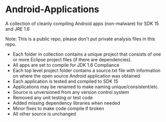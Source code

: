 Android-Applications
====================
A collection of cleanly compiling Android apps (non-malware) for SDK 15 and JRE 1.6

Note: This is a public repo, please don't put private analysis files in this repo.

- Each folder in collection contains a unique project that consists of one or more Eclipse project files (if there are dependencies).
- All apps are set to compile for JDK 1.6 Compliance
- Each top level project folder contains a source.txt file with information on where the open source Android application was obtained
- Each application is tested and compiled to SDK 15
- Applications may be renamed to make naming unique/consistent/etc.
- Source is unversioned from any version control system
- Removed any unit testing or test code
- Added missing dependency libraries when needed
- Minor fixes to make code compile if broken
- All other source is unchanged